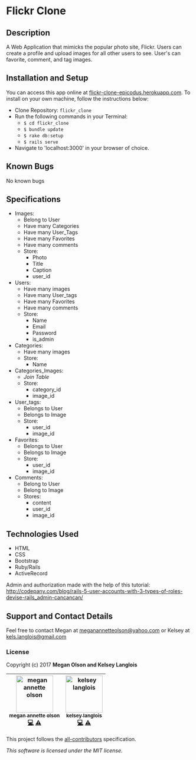 # Flickr Clone

## Description

A Web Application that mimicks the popular photo site, Flickr. Users can create a profile and upload images for all other users to see. User's can favorite, comment, and tag images.

## Installation and Setup

You can access this app online at [flickr-clone-epicodus.herokuapp.com](https://flickr-clone-epicodus.herokuapp.com/). To install on your own machine, follow the instructions below:

* Clone Repository: `flickr_clone`
* Run the following commands in your Terminal:
  * `$ cd flickr_clone`
  * `$ bundle update`
  * `$ rake db:setup`
  * `$ rails serve`
* Navigate to 'localhost:3000' in your browser of choice.

## Known Bugs

No known bugs

## Specifications

* Images:
  * Belong to User
  * Have many Categories
  * Have many User_Tags
  * Have many Favorites
  * Have many comments
  * Store:
    * Photo
    * Title
    * Caption
    * user_id
* Users:
  * Have many images
  * Have many User_tags
  * Have many Favorites
  * Have many comments
  * Store:
    * Name
    * Email
    * Password
    * is_admin
* Categories:
  * Have many images
  * Store:
    * Name
* Categories_Images:
  * _Join Table_
  * Store:
    * category_id
    * image_id
* User_tags:
  * Belongs to User
  * Belongs to Image
  * Store:
    * user_id
    * image_id
* Favorites:
  * Belongs to User
  * Belongs to Image
  * Store:
    * user_id
    * image_id
* Comments:
  * Belong to User
  * Belong to Image
  * Stores:
    * content
    * user_id
    * image_id


## Technologies Used

* HTML
* CSS
* Bootstrap
* Ruby/Rails
* ActiveRecord

Admin and authorization made with the help of this tutorial: http://codepany.com/blog/rails-5-user-accounts-with-3-types-of-roles-devise-rails_admin-cancancan/

## Support and Contact Details

Feel free to contact Megan at meganannetteolson@yahoo.com or Kelsey at kels.langlois@gmail.com

### License

Copyright (c) 2017 **Megan Olson and Kelsey Langlois**

<!-- Contributors START
megan_annette_olson MegOlson https://github.com/MegOlson code tests
kelsey_langlois langlk https://github.com/langlk code tests
Contributors END -->
<!-- Contributors table START -->
| <img src="https://avatars.githubusercontent.com/MegOlson?s=100" width="100" alt="megan annette olson" /><br />[<sub>megan annette olson</sub>](https://github.com/MegOlson)<br />[💻](https://github.com/MegOlson/flickr_clone/commits?author=MegOlson) [⚠️](https://github.com/MegOlson/flickr_clone/commits?author=MegOlson) | <img src="https://avatars.githubusercontent.com/langlk?s=100" width="100" alt="kelsey langlois" /><br />[<sub>kelsey langlois</sub>](https://github.com/langlk)<br />[💻](https://github.com/MegOlson/flickr_clone/commits?author=langlk) [⚠️](https://github.com/MegOlson/flickr_clone/commits?author=langlk) |
| :---: | :---: |
<!-- Contributors table END -->
This project follows the [all-contributors](https://github.com/kentcdodds/all-contributors) specification.


*This software is licensed under the MIT license.*
